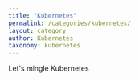 ```yaml
---
title: "Kubernetes"
permalink: /categories/kubernetes/
layout: category
author: Kubernetes
taxonomy: kubernetes
---
```


Let's mingle Kubernetes
